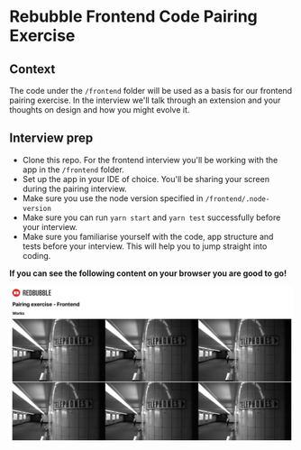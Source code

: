 # Rebubble Frontend Code Pairing Exercise

## Context
The code under the `/frontend` folder will be used as a basis for our frontend pairing exercise.
In the interview we'll talk through an extension and your thoughts on design and how you might evolve it.

## Interview prep
* Clone this repo. For the frontend interview you'll be working with the app in the `/frontend` folder.
* Set up the app in your IDE of choice. You'll be sharing your screen during the pairing interview.
* Make sure you use the node version specified in `/frontend/.node-version`
* Make sure you can run `yarn start` and `yarn test` successfully before your interview.
* Make sure you familiarise yourself with the code, app structure and tests before your interview. This will help you to jump straight into coding.

**If you can see the following content on your browser you are good to go!**


![Preview](public/preview.png)
